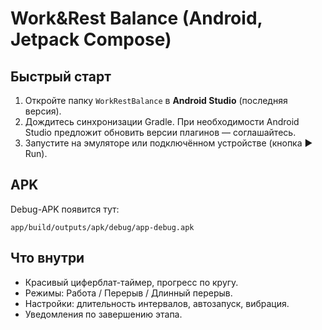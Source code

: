 # Work&Rest Balance (Android, Jetpack Compose)

## Быстрый старт
1) Откройте папку `WorkRestBalance` в **Android Studio** (последняя версия).
2) Дождитесь синхронизации Gradle. При необходимости Android Studio предложит обновить версии плагинов — соглашайтесь.
3) Запустите на эмуляторе или подключённом устройстве (кнопка ▶ Run).

## APK
Debug-APK появится тут:
```
app/build/outputs/apk/debug/app-debug.apk
```

## Что внутри
- Красивый циферблат-таймер, прогресс по кругу.
- Режимы: Работа / Перерыв / Длинный перерыв.
- Настройки: длительность интервалов, автозапуск, вибрация.
- Уведомления по завершению этапа.